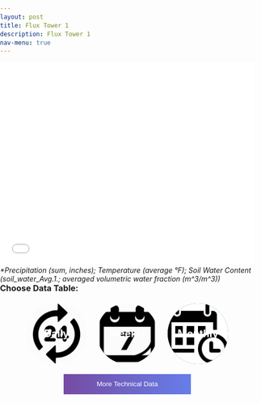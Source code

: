 ```yaml
---
layout: post
title: Flux Tower 1
description: Flux Tower 1
nav-menu: true
---
```


<html>
<head>
<style>
    /* ================= Basic Grid Styles ================= */
   body, h2, h3, .grid-container {
    margin: 0;
    padding: 0;
}


    .grid-item {
        position: relative;
        padding-top: 100%;
        overflow: hidden;
        border: none;
    }

    .grid-item a,
    .grid-item img {
        position: absolute;
        top: 0;
        left: 0;
        right: 0;
        bottom: 0;
        border: none;
    }

    .grid-item img {
        width: 100%;
        height: 100%;
        object-fit: cover;
        outline: none;
    }

    .grid-item span {
        font-size: 2rem;
        text-shadow: 2px 2px 4px rgba(0, 0, 0, 0.5);
        z-index: 2;
        font-weight: bold;
    }

    /* ================= Toggle Icons and Labels ================= */
    .toggle-icons {
        display: flex;
        justify-content: center;
        gap: 20px;
        margin: 20px 0;
    }

    .icon {
        width: 120px;
        height: 120px;
        border-radius: 50%;
        cursor: pointer;
        display: flex;
        align-items: center;
        justify-content: center;
        overflow: hidden;
        position: relative; /* Important for proper positioning of label */
    }

    .icon img {
       width: 100%;  /* This will cover the entire area of the icon */
       height: 100%;
       object-fit: cover;
    }

    .icon-label {
        position: absolute;
        top: 50%;
        left: 50%;
        transform: translate(-50%, -50%);
        width: 100%;
        text-align: center;
        font-size: 20px;
        font-weight: bold;
        color: white;
    }


    .icon-daily { background-color: lightblue; }
    .icon-weekly { background-color: purple; }
    .icon-monthly { background-color: green; }

    /* ================= Collapsible Button and Full-Screen Styles ================= */
    .collapsible {
        background: linear-gradient(to right, #764BA2, #667EEA);
         line-height: 1.5;
        color: white;
        border: none;
        display: block;
        margin: 20px auto;
        padding: 10px;
        width: 50%;
        text-align: center;
        cursor: pointer;
        transition: background-color 0.5s;
    }

    .collapsible:hover { background: linear-gradient(to right, #667EEA, #764BA2); }

    .full-screen-text-container {
        background: linear-gradient(to right, #764BA2, #667EEA);
        border-radius: 5px;
        margin: 20px auto;
        cursor: pointer;
    }

    .full-screen-link {
        display: block;
        padding: 10px;
        color: white;
        text-decoration: none;
        text-align: center;
    }

    .full-screen-link:focus {
    outline: none;
}

    .full-screen-link h4 {
       margin: 0;
       text-align: center;
    }

    .full-screen-link:hover { background-color: rgba(0, 0, 0, 0.2); }

    /* ================= Table Styles ================= */
    .data-table { display: none; }

    table.dataTable {
        background-color: darkgray;
        color: white;
    }

    table.dataTable thead th {
        background-color: gray;
        color: white;
    }

    table.dataTable tbody td { color: white; }

    .view-toggle-button {
        background-color: black;
        color: blue;
        padding: 10px 20px;
        border: none;
        margin: 10px;
        cursor: pointer;
        display: inline-block;
        transition: background-color 0.3s ease;
    }

    .view-toggle-button:hover {
        background-color: #1a1a1a;
        color: deepskyblue;
    }

    /* ================= Media Queries ================= */
    @media (min-width: 768px) {
        .grid-item span {
            font-size: 3rem;
            font-weight: 900;
        }
    }
</style>



<!-- Long Term Data -->
<div class="grid-container">
    <div class="grid-item">
         <div class="container">
            <div class="html-object">
                <iframe width="100%" height="400" frameborder="0" scrolling="no" src="longterm_plots/longterm_daily_plotly_fluxtower1.html">
                </iframe>
                <i>*Precipitation (sum, inches); Temperature (average °F); Soil Water Content (soil_water_Avg.1.; averaged volumetric water fraction (m^3/m^3))</i>
            </div>
        </div>
    </div>
</div>


<!-- Choose Data View -->
<!-- Choose Data View -->
<h3>Choose Data Table:</h3>
<div class="toggle-icons">
    <div class="icon icon-daily" data-view="daily">
        <img src="images/daily.jpg" alt="Daily Icon">
        <span class="icon-label">Daily</span>
    </div>
    <div class="icon icon-weekly" data-view="weekly">
        <img src="images/weekly.png" alt="Weekly Icon">
        <span class="icon-label">Weekly</span>
    </div>
    <div class="icon icon-monthly" data-view="monthly">
        <img src="images/monthly.jpg" alt="Monthly Icon">
        <span class="icon-label">Monthly</span>
    </div>
</div>

<!-- More Technical Data -->
<button class="collapsible">More Technical Data</button> <!-- Fixed this line -->
<div class="content" style="display: none;"> <!-- Initially hide the content -->
    <div class="container">
        <div class="html-object">
            <iframe width="100%" height="800" frameborder="0" scrolling="no" src="longterm_plots/longterm_plotly_fluxtower1.html"></iframe>
            <h4><i>*Simply click your variable of interest!</i></h4>
        </div>
    </div>
    <div class="full-screen-text-container">
        <a href="https://kesondrakey.github.io/longterm_plots/longterm_plotly_fluxtower1.html" class="full-screen-link">
            <h4>View in Full Screen</h4>
            <p><i>*Simply click your variable of interest!</i></p>
        </a>
    </div>
</div>


<script>
    // Collapsible Functionality
    var coll = document.getElementsByClassName("collapsible");
    for (let i = 0; i < coll.length; i++) {
        coll[i].addEventListener("click", function() {
            this.classList.toggle("active");
            var content = this.nextElementSibling;
            content.style.display = content.style.display === "block" ? "none" : "block";
        });
    }

   // Data View Toggle
const icons = document.querySelectorAll('.icon');  // target the entire icon container
const tables = document.querySelectorAll('.data-table');

icons.forEach(icon => {
    icon.addEventListener('click', function() {
        const view = this.getAttribute('data-view');

        tables.forEach(table => {
            if (table.getAttribute('data-view') === view) {
                table.style.display = table.style.display === "none" ? "block" : "none";
            } else {
                table.style.display = "none";
            }
        });
    });
});

</script>
</body>
</html>
